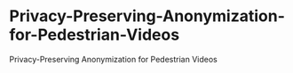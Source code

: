 # Privacy-Preserving-Anonymization-for-Pedestrian-Videos
Privacy-Preserving Anonymization for Pedestrian Videos
